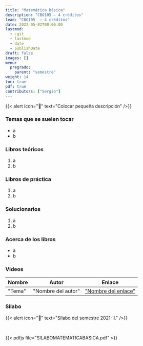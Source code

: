 ```yaml
---
title: "Matemática básica"
description: "CBO105 — 4 créditos"
lead: "CBO105  — 4 créditos"
date: 2022-05-02T00:00:00
lastmod:
  - :git
  - lastmod
  - date
  - publishDate
draft: false
images: []
menu:
  pregrado:
    parent: "semestre"
weight: 14
toc: true
pdf: true
contributors: ["Sergio"]
---
```


{{< alert icon="📌" text="Colocar pequeña descripción" />}}

### Temas que se suelen tocar

- a
- b

### Libros teóricos

1. a
2. b

### Libros de práctica

1. a
2. b

### Solucionarios

1. a
2. b

### Acerca de los libros

- a
- b

### Videos

|Nombre|Autor|Enlace|
|------|-----|------|
|"Tema"| "Nombre del autor"|["Nombre del enlace"](https://www.youtube.com/playlist?list=PLw3pvR_YJeRcMaubDZvkjayqDJT4Tx47A)|

### Sílabo

{{< alert icon="🔔" text="Sílabo del semestre 2021-II." />}}

<br>

{{< pdfjs file="SILABOMATEMATICABASICA.pdf" >}}

